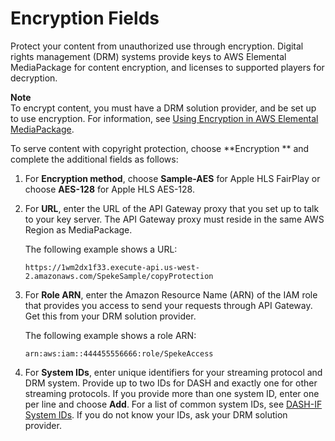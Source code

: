 # Encryption Fields<a name="cfigs-hls-encryption"></a>

Protect your content from unauthorized use through encryption\. Digital rights management \(DRM\) systems provide keys to AWS Elemental MediaPackage for content encryption, and licenses to supported players for decryption\.

**Note**  
To encrypt content, you must have a DRM solution provider, and be set up to use encryption\. For information, see [Using Encryption in AWS Elemental MediaPackage](using-encryption.md)\. 

To serve content with copyright protection, choose **Encryption ** and complete the additional fields as follows:

1. For **Encryption method**, choose **Sample\-AES** for Apple HLS FairPlay or choose **AES\-128** for Apple HLS AES\-128\. 

1. For **URL**, enter the URL of the API Gateway proxy that you set up to talk to your key server\. The API Gateway proxy must reside in the same AWS Region as MediaPackage\.

   The following example shows a URL: 

   ```
   https://1wm2dx1f33.execute-api.us-west-2.amazonaws.com/SpekeSample/copyProtection
   ```

1. For **Role ARN**, enter the Amazon Resource Name \(ARN\) of the IAM role that provides you access to send your requests through API Gateway\. Get this from your DRM solution provider\.

   The following example shows a role ARN: 

   ```
   arn:aws:iam::444455556666:role/SpekeAccess
   ```

1. For **System IDs**, enter unique identifiers for your streaming protocol and DRM system\. Provide up to two IDs for DASH and exactly one for other streaming protocols\. If you provide more than one system ID, enter one per line and choose **Add**\. For a list of common system IDs, see [DASH\-IF System IDs](https://dashif.org/identifiers/content_protection/)\. If you do not know your IDs, ask your DRM solution provider\.